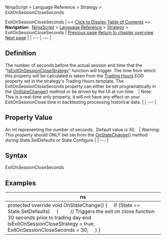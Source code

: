 ﻿
NinjaScript \> Language Reference \> Strategy \> ExitOnSessionCloseSeconds

ExitOnSessionCloseSeconds
| \<\< [Click to Display Table of Contents](exitonsessioncloseseconds.md) \>\> **Navigation:**     [NinjaScript](ninjascript.md) \> [Language Reference](language_reference_wip.md) \> [Strategy](strategy.md) \> ExitOnSessionCloseSeconds | [Previous page](execution.md) [Return to chapter overview](strategy.md) [Next page](includecommission.md) |
| --- | --- |
## Definition
The number of seconds before the actual session end time that the "[IsExitOnSessionCloseStrategy](isexitonsessionclosestrategy.md)" function will trigger. 
The time from which this property will be calculated is taken from the [Trading Hours](trading_hours.md) EOD property set in the strategy's Trading Hours template. The ExitOnSessionCloseSeconds property can either be set programatically in the [OnStateChange()](onstatechange.md) method or be driven by the UI at run time.
 
| Note: This is a real\-time only property, it will not have any effect on your ExitOnSessionClose time in backtesting processing historical data. |
| --- |

## 
## Property Value
An int representing the number of seconds.  Default value is 30\.
 
| Warning: This property should ONLY bet set from the [OnStateChange()](onstatechange.md) method during State.SetDefaults or State.Configure |
| --- |

## 
## 
## Syntax
ExitOnSessionCloseSeconds
## 
## Examples
| ns |
| --- |
| protected override void OnStateChange() {      if (State \=\= State.SetDefaults)      {          // Triggers the exit on close function 30 seconds prior to trading day end           IsExitOnSessionCloseStrategy \= true;          ExitOnSessionCloseSeconds \= 30;      } } |
